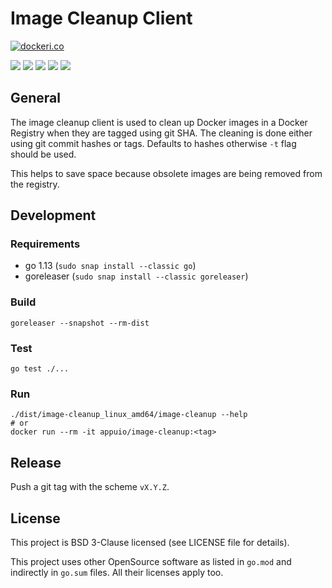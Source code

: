# Image Cleanup Client

[![dockeri.co](https://dockeri.co/image/appuio/image-cleanup)](https://hub.docker.com/r/appuio/image-cleanup)

![](https://img.shields.io/github/workflow/status/appuio/image-cleanup/Release)
![](https://img.shields.io/github/v/release/appuio/image-cleanup?include_prereleases)
![](https://img.shields.io/github/issues-raw/appuio/image-cleanup)
![](https://img.shields.io/github/issues-pr-raw/appuio/image-cleanup)
![](https://img.shields.io/github/license/appuio/image-cleanup)

## General

The image cleanup client is used to clean up Docker images in a Docker Registry when they are tagged using git SHA. The cleaning is done either using git commit hashes or tags. Defaults to hashes otherwise ```-t``` flag should be used.

This helps to save space because obsolete images are being removed from the registry.

## Development

### Requirements

* go 1.13 (`sudo snap install --classic go`)
* goreleaser (`sudo snap install --classic goreleaser`)

### Build

```
goreleaser --snapshot --rm-dist
```

### Test

```
go test ./...
```

### Run
```
./dist/image-cleanup_linux_amd64/image-cleanup --help
# or
docker run --rm -it appuio/image-cleanup:<tag>
```

## Release

Push a git tag with the scheme `vX.Y.Z`.

## License

This project is BSD 3-Clause licensed (see LICENSE file for details).

This project uses other OpenSource software as listed in `go.mod` and indirectly in `go.sum` files. All their licenses apply too.
